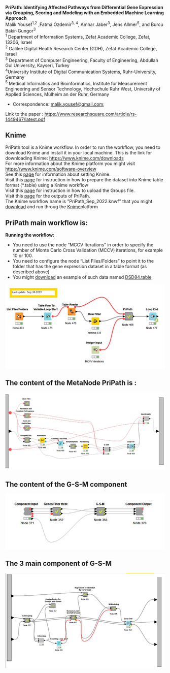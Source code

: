 **PriPath: Identifying Affected  Pathways from Differential Gene Expression via Grouping, Scoring and Modeling with an Embedded Machine Learning Approach**<br>
Malik Yousef<sup>1,2</sup> ,Fatma Ozdemir<sup>3, 4</sup>, Amhar Jaber<sup>3</sup>, Jens Allmer<sup>5</sup>, and Burcu Bakir-Gungor<sup>3</sup><br>
<sup>1</sup> Department of Information Systems, Zefat Academic College, Zefat, 13206, Israel<br>
<sup>2</sup> Galilee Digital Health Research Center (GDH), Zefat Academic College, Israel<br>
<sup>3</sup> Department of Computer Engineering, Faculty of Engineering, Abdullah Gul University, Kayseri, Turkey<br>
<sup>4</sup>University Institute of Digital Communication Systems, Ruhr-University, Germany<br>
<sup>5</sup> Medical Informatics and Bioinformatics, Institute for Measurement Engineering and Sensor Technology, Hochschule Ruhr West, University of Applied Sciences, Mülheim an der Ruhr, Germany<br>

*	Correspondence: malik.yousef@gmail.com;

Link to the paper :  https://www.researchsquare.com/article/rs-1449467/latest.pdf
<br>
## Knime ##
PriPath tool is a Knime workflow. In order to run the workflow, you need to download Knime and install it in your local machine.
This is the link for downloading Knime: https://www.knime.com/downloads<br>
For more information about the Knime platform you might visit https://www.knime.com/software-overview <br>
See this [page](pages/SettingsKnime.md) for information about setting Knime.
<br>
Visit this [page](https://github.com/malikyousef/PriPath/blob/main/pages/TableFormat.md) for instruction in how to prepare the dataset into Knime table format (*.table) using a Knime workflow
<br>
Visit this [page](https://github.com/malikyousef/PriPath/blob/main/pages/GroupingFile.md) for instruction in how to upload the Groups file.  
Visit this [page](https://github.com/malikyousef/PriPath/blob/main/pages/outputs.md) for the outputs of PriPath.
<br> 
The Knime workflow name is "PriPath_Sep_2022.knwf" that you might [download](PriPath_Sep_2022.knwf) and run throug the [Knime](https://www.knime.com/)platform

## PriPath main workflow is: ##

**Running the workflow:**

- You need to use the node “MCCV Iterations” in order to specify the number of Monte Carlo Cross Validation (MCCV) iterations, for example 10 or 100.
- You need to configure the node “List Files/Folders” to point it to the folder that has the gene expression dataset in a table format (as described above)
- You might [download](GDS4824.table) an example of such data named [DSD84.table](GDS4824.table)

![alt text](https://github.com/malikyousef/PriPath/blob/main/images/PriPath_main.PNG?raw=true)


 
 ## The content of the MetaNode PriPath is : ##
 
![alt text](https://github.com/malikyousef/PriPath/blob/main/images/PripPath_MetaNode.JPG?raw=true)

 ## The content of the G-S-M component ##
 
 ![alt text](https://github.com/malikyousef/PriPath/blob/main/images/Ttest_and_GSM.JPG?raw=true)

## The 3 main component of G-S-M ##
 ![alt text](https://github.com/malikyousef/PriPath/blob/main/images/G-S-M_all_steps.JPG?raw=true)
